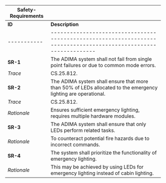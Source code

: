 | **Safety-Requirements**                                                                                                    |                                                                                                                           |
|----------------------------------------------------------------------------------------------------------------------------|---------------------------------------------------------------------------------------------------------------------------|
| **ID**    | **Description**                                                                                                 |
|-----------|-----------------------------------------------------------------------------------------------------------------|
| **SR-1**  | The ADIMA system shall not fail from single point failures or due to common mode errors.                        |
| *Trace*   | CS.25.812.                                                                                                      |
| **SR-2**  | The ADIMA system shall ensure that more than 50% of LEDs allocated to the emergency lighting are operational.    |
| *Trace*   | CS.25.812.                                                                                                      |
| *Rationale* | Ensures sufficient emergency lighting, requires multiple hardware modules.                                    |
| **SR-3**  | The ADIMA system shall ensure that only LEDs perform related tasks.                                             |
| *Rationale* | To counteract potential fire hazards due to incorrect commands.                                               |
| **SR-4**  | The system shall prioritize the functionality of emergency lighting.                                            |
| *Rationale* | This may be achieved by using LEDs for emergency lighting instead of cabin lighting.                          |
